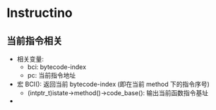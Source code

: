 # Instructino

## 当前指令相关

- 相关变量:
  - bci: bytecode-index
  - pc: 当前指令地址
- 宏 BCI(): 返回当前 bytecode-index (即在当前 method 下的指令序号)
  - (intptr_t)istate->method()->code_base(): 输出当前函数指令基址
- 